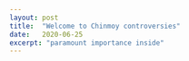 ```yaml
---
layout: post
title:  "Welcome to Chinmoy controversies"
date:   2020-06-25
excerpt: "paramount importance inside"
---
```

